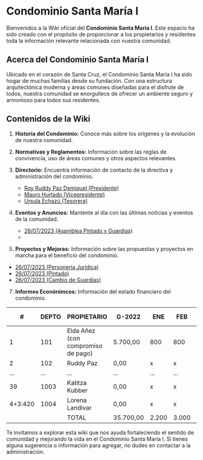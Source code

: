 # Condominio Santa María I



Bienvenidos a la Wiki oficial del **Condominio Santa María I**. Este espacio ha sido creado con el propósito de proporcionar a los propietarios y residentes toda la información relevante relacionada con nuestra comunidad.


## Acerca del Condominio Santa María I

Ubicado en el corazón de Santa Cruz, el Condominio Santa María I ha sido hogar de muchas familias desde su fundación. Con una estructura arquitectónica moderna y áreas comunes diseñadas para el disfrute de todos, nuestra comunidad se enorgullece de ofrecer un ambiente seguro y armonioso para todos sus residentes.


## Contenidos de la Wiki

1. **Historia del Condominio:** Conoce más sobre los orígenes y la evolución de nuestra comunidad.
2. **Normativas y Reglamentos:** Información sobre las reglas de convivencia, uso de áreas comunes y otros aspectos relevantes.
3. **Directorio:** Encuentra información de contacto de la directiva y administración del condominio.
    - [Roy Ruddy Paz Demiquel (Presidente)](https://github.com/Condominio-Santa-Maria/.github/wiki/Presidente)
    - [Mauro Hurtado (Vicepresidente)](https://github.com/Condominio-Santa-Maria/.github/wiki/Vicepresidente)
    - [Ursula Echazú (Tesorera)](https://github.com/Condominio-Santa-Maria/.github/wiki/Tesorero)

5. **Eventos y Anuncios:** Mantente al día con las últimas noticias y eventos de la comunidad.
    - [26/07/2023 (Asamblea Pintado y Guardias)](https://github.com/Condominio-Santa-Maria/.github/wiki/Asamblea26072023)
    - 
7. **Proyectos y Mejoras:** Información sobre las propuestas y proyectos en marcha para el beneficio del condominio.

- [26/07/2023 (Personeria Juridica)](https://github.com/Condominio-Santa-Maria/.github/wiki/PersoneriaJuridica)
- [26/07/2023 (Pintado)](https://github.com/Condominio-Santa-Maria/.github/wiki/Pintado26072023)
- [26/07/2023 (Cambio de Guardias)](https://github.com/Condominio-Santa-Maria/.github/wiki/CambioGuardias26072023)

 7. **Informes Econónimcos:** Información del estado financiero del condominio.

| # | DEPTO | PROPIETARIO | G-2022 | ENE | FEB | MAR | ABR | MAY | JUN | JUL | AGO | SEP | OCT | NOV | DIC | Multas Alquileres | TOTAL |
|---|-------|--------------|--------|-----|-----|-----|-----|-----|-----|-----|-----|-----|-----|-----|-----|------------------|-------|
| 1 | 101   | Elda Añez (con compromiso de pago) | 5.700,00 | 800 | 800 | 800 | 800 | 800 | 800 | x | x | | | | | | 10.500,00 |
| 2 | 102   | Ruddy Paz | 0,00 | x | x | x | x | x | x | x | 600 | | | | | | 600,00 |
| ... | ... | ... | ... | ... | ... | ... | ... | ... | ... | ... | ... | ... | ... | ... | ... | ... | ... |
| 39 | 1003 | Katitza Kubber | 0,00 | x | x | x | x | x | x | 500 | | | | | | | 500,00 |
| 4+3:420 | 1004 | Lorena Landivar | 0,00 | x | x | x | x | x | x | x | | | | | | | 0,00 |
| | | TOTAL | 35.700,00 | 2.200 | 3.000 | 3.000 | 3.750 | 4.500 | 6.600 | 10.050 | 600 | 0 | 0 | 0 | 0 | 300 | 69.700,00 |



Te invitamos a explorar esta wiki que nos ayuda fortaleciendo el sentido de comunidad y mejorando la vida en el Condominio Santa María I. Si tienes alguna sugerencia o información para agregar, no dudes en contactar a la administración.

